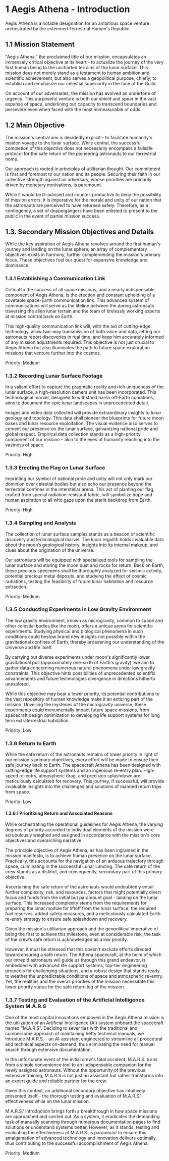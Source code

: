 # 1 Aegis Athena - Introduction

Aegis Athena is a notable designation for an ambitious space venture orchestrated by the esteemed Terrestrial Human's Republic.

## 1.1 Mission Statement

"Aegis Athena," the proclaimed title of our mission, encapsulates an immensely critical objective at its heart - to actualize the journey of the very first human being to the uncharted terrains of the lunar surface. This mission does not merely stand as a testament to human ambition and scientific achievement, but also serves a geopolitical purpose, chiefly, to establish and emphasize our celestial superiority in the face of the Guild.

On account of our adversaries, the mission has evolved an undertone of urgency. This purposeful venture is both our shield and spear in the vast expanse of space, underlining our capacity to transcend boundaries and persevere even when faced with the most immeasurable of odds.

## 1.2 Main Objective

The mission's central aim is decidedly explicit - to facilitate humanity's maiden voyage to the lunar surface. While central, the successful completion of this objective does not necessarily encompass a failsafe protocol for the safe return of the pioneering astronauts to our terrestrial home.

Our approach is rooted in principles of utilitarian thought. Our commitment is first and foremost to our nation and its people. Securing their faith in our collective strength against an adversary, whose priorities are primarily driven by monetary motivations, is paramount.

While it would be ill-advised and counter-productive to deny the possibility of mission errors, it is imperative for the morale and unity of our nation that the astronauts are perceived to have returned safely. Therefore, as a contingency, a set of doppelgängers have been enlisted to present to the public in the event of partial mission success.

## 1.3. Secondary Mission Objectives and Details

While the key aspiration of Aegis Athena revolves around the first human's journey and landing on the lunar sphere, an array of complementary objectives exists in harmony, further complementing the mission's primary focus. These objectives fuel our quest for expansive knowledge and dominance.

### 1.3.1 Establishing a Communication Link

Critical to the success of all space missions, and a nearly indispensable component of Aegis Athena, is the erection and constant upholding of a covetable space-Earth communication link. This advanced system of communications will serve as the lifeline between the daring astronauts traversing the alien lunar terrain and the team of tirelessly working experts at mission control back on Earth.

This high-quality communication link will, with the aid of cutting-edge technology, allow two-way transmission of both voice and data, letting our astronauts report discoveries in real time, and keep him accurately informed of any mission adjustments required. This objective is not just crucial to Aegis Athena but also illuminates the path to future space exploration missions that venture further into the cosmos.

Priority: Medium

### 1.3.2 Recording Lunar Surface Footage

In a valiant effort to capture the pragmatic reality and rich uniqueness of the lunar surface, a high-resolution camera unit has been incorporated. This technological marvel, designed to withstand harsh off-Earth conditions, aims to document the epic lunar landscapes in unprecedented detail.

Images and video data collected will provide extraordinary insights to lunar geology and topology. This data shall pioneer the blueprints for future moon bases and lunar resource exploitation. The visual evidence also serves to cement our presence on the lunar surface, galvanizing national pride and global respect. Empirical data collection stands as a high-priority component of our mission – akin to the eyes of humanity reaching into the vastness of space.

Priority: High

### 1.3.3 Erecting the Flag on Lunar Surface

Imprinting our symbol of national pride and unity will not only mark our dominion over celestial bodies but also echo our presence beyond the terrestrial confines in the interstellar arena. This act of planting our flag, crafted from special radiation-resistant fabric, will symbolize hope and human aspiration to all who gaze upon the starlit backdrop from Earth.

Priority: High

### 1.3.4 Sampling and Analysis

The collection of lunar surface samples stands as a beacon of scientific discovery and technological marvel. The lunar regolith holds invaluable data about the moon’s geological history, insights into its internal makeup, and clues about the origination of the universe.

Our astronauts will be equipped with specialized tools for sampling the lunar surface and storing the moon dust and rocks for return. Back on Earth, these precious specimens shall be thoroughly analyzed for seismic activity, potential precious metal deposits, and studying the effect of cosmic radiations, testing the feasibility of future lunar habitation and resource extraction.

Priority: Medium

### 1.3.5 Conducting Experiments in Low Gravity Environment

The low gravity environment, known as microgravity, common to space and other celestial bodies like the moon, offers a unique arena for scientific experiments. Studying physical and biological phenomena in such conditions could bestow brand new insights not possible within the gravitational confines of Earth, thereby broadening our understanding of the Universe and life itself.

By carrying out diverse experiments under moon's significantly lower gravitational pull (approximately one-sixth of Earth's gravity), we aim to gather data concerning numerous natural phenomena under low gravity constraints. This objective hints possibilities of unprecedented scientific advancements and future technologies divergence in directions hitherto unexplored.

While this objective may bear a lower priority, its potential contributions to the vast repository of human knowledge make it an enticing part of the mission. Unveiling the mysteries of the microgravity universe, these experiments could monumentally impact future space missions, from spacecraft design optimization to developing life support systems for long term extraterrestrial habitation.

Priority: Low

### 1.3.6 Return to Earth

While the safe return of the astronauts remains of lower priority in light of our mission's primary objectives, every effort will be made to ensure their safe journey back to Earth. The spacecraft Athena has been designed with cutting-edge life support systems and an ingenious re-entry plan. High-speed re-entry, atmospheric drag, and precision splashdown are meticulously calculated for recovery. This journey, if successful, will provide invaluable insights into the challenges and solutions of manned return trips from space.

Priority: Low

#### 1.3.6.1 Prioritizing Return and Associated Reasons

While orchestrating the operational guidelines for Aegis Athena, the varying degrees of priority accorded to individual elements of the mission were scrupulously weighed and assigned in accordance with the mission's core objectives and overarching narrative.

The principle objective of Aegis Athena, as has been ingrained in the mission manifesto, is to achieve human presence on the lunar surface. Practically, this accounts for the navigation of an arduous trajectory through space, culminating in the successful Lunar Landing. The safe return of the crew stands as a distinct, and consequently, secondary part of this primary objective.

Ascertaining the safe return of the astronauts would undoubtedly entail further complexity, risk, and resources, factors that might potentially divert focus and funds from the initial but paramount goal - landing on the lunar surface. This increased complexity stems from the requirements for preparing the lunar module for liftoff from the lunar surface, the required fuel reserves, added safety measures, and a meticulously calculated Earth re-entry strategy to ensure safe splashdown and recovery.

Given the mission's utilitarian approach and the geopolitical imperative of being the first to achieve this milestone, even at considerable risk, the task of the crew’s safe return is acknowledged as a low priority.

However, it must be stressed that this doesn't exclude efforts directed toward ensuring a safe return. The Athena spacecraft, at the helm of which our intrepid astronauts will guide us through this grand endeavor, is embedded with advanced life support systems, top-tier engineering protocols for challenging situations, and a robust design that stands ready to weather the unpredictable conditions of space and atmospheric re-entry. Yet, the realities and the overall priorities of the mission necessitate this lower priority status for the safe return leg of the mission.

### 1.3.7 Testing and Evaluation of the Artificial Intelligence System M.A.R.S

One of the most capital innovations employed in the Aegis Athena mission is the utilization of an Artificial Intelligence (AI) system onboard the spacecraft named "M.A.R.S". Deciding to sever ties with the traditional and cumbersome approach of maintaining hefty technical manuals, we introduce M.A.R.S. - an AI-assistant engineered to streamline all procedural and technical aspects on-demand, thus eliminating the need for manual search through extensive documentation.

In the unfortunate event of the initial crew's fatal accident, M.A.R.S. turns from a simple convenience tool to an indispensable companion for the newly assigned astronauts. Without the opportunity of the previous extensive training, M.A.R.S is not just an assistant but rather transforms into an expert guide and reliable partner for the crew.

Given this context, an additional secondary objective has intuitively presented itself - the thorough testing and evaluation of M.A.R.S.' effectiveness while on the lunar mission.

M.A.R.S.' introduction brings forth a breakthrough in how space missions are approached and carried out. As a system, it eradicates the demanding task of manually scanning through numerous documentation pages to find solutions or understand systems better. However, as it stands, testing and evaluating the effectiveness of M.A.R.S. is paramount to ensure this amalgamation of advanced technology and innovation delivers optimally, thus contributing to the successful accomplishment of Aegis Athena.

Priority: Medium